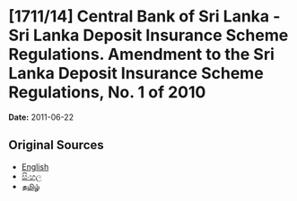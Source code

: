 # [1711/14] Central Bank of Sri Lanka - Sri Lanka Deposit Insurance Scheme Regulations. Amendment to the Sri Lanka Deposit Insurance Scheme Regulations, No. 1 of 2010

**Date:** 2011-06-22

## Original Sources

- [English](https://documents.gov.lk/view/extra-gazettes/2011/6/1711-14_E.pdf)
- [සිංහල](https://documents.gov.lk/view/extra-gazettes/2011/6/1711-14_S.pdf)
- [தமிழ்](https://documents.gov.lk/view/extra-gazettes/2011/6/1711-14_T.pdf)
